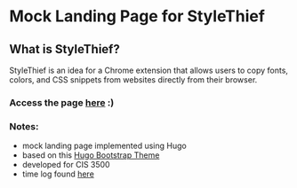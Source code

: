 # Mock Landing Page for StyleThief
## What is StyleThief?
StyleThief is an idea for a Chrome extension that allows users to copy fonts, colors, and CSS snippets from websites directly from their browser.
### Access the page [here](https://emmrlee.github.io/hugo-mock-landing-page/) :)

### Notes:
- mock landing page implemented using Hugo
- based on this [Hugo Bootstrap Theme](https://github.com/filipecarneiro/hugo-bootstrap-theme)
- developed for CIS 3500
- time log found [here](https://docs.google.com/spreadsheets/d/1oyh8yRXFcjSYhy-A1-kNoJ_ZPEjKz24xKbHFadQ7blU/edit?usp=sharing)
